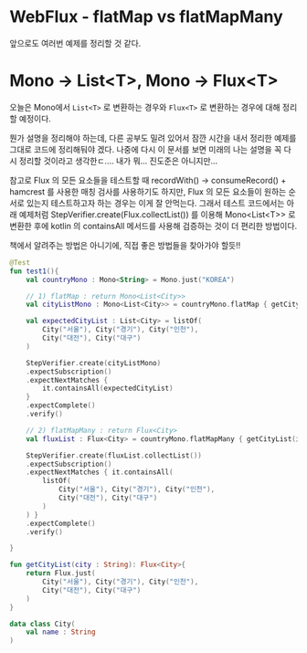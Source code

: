 # WebFlux - flatMap vs flatMapMany

앞으로도 여러번 예제를 정리할 것 같다. 

# Mono -> List\<T\>, Mono -> Flux\<T\>

오늘은 Mono에서 `List<T>` 로 변환하는 경우와 `Flux<T>` 로 변환하는 경우에 대해 정리할 예정이다.<br>

뭔가 설명을 정리해야 하는데, 다른 공부도 밀려 있어서 잠깐 시간을 내서 정리한 예제를 그대로 코드에 정리해둬야 겠다. 나중에 다시 이 문서를 보면 미래의 나는 설명을 꼭 다시 정리할 것이라고 생각한ㄷ.... 내가 뭐... 진도준은 아니지만...<br>

참고로 Flux 의 모든 요소들을 테스트할 때 recordWith() -> consumeRecord() + hamcrest 를 사용한 매칭 검사를 사용하기도 하지만, Flux 의 모든 요소들이 원하는 순서로 있는지 테스트하고자 하는 경우는 이게 잘 안먹는다. 그래서 테스트 코드에서는 아래 예제처럼 StepVerifier.create(Flux.collectList()) 를 이용해 Mono\<List\<T\>\> 로 변환한 후에 kotlin 의 containsAll 메서드를 사용해 검증하는 것이 더 편리한 방법이다.<br>

책에서 알려주는 방법은 아니기에, 직접 좋은 방법들을 찾아가야 할듯!!<br>

```kotlin
@Test
fun test1(){
    val countryMono : Mono<String> = Mono.just("KOREA")

    // 1) flatMap : return Mono<List<City>>
    val cityListMono : Mono<List<City>> = countryMono.flatMap { getCityList(it).collectList() }

    val expectedCityList : List<City> = listOf(
        City("서울"), City("경기"), City("인천"),
        City("대전"), City("대구")
    )

    StepVerifier.create(cityListMono)
    .expectSubscription()
    .expectNextMatches {
        it.containsAll(expectedCityList)
    }
    .expectComplete()
    .verify()

    // 2) flatMapMany : return Flux<City>
    val fluxList : Flux<City> = countryMono.flatMapMany { getCityList(it) }

    StepVerifier.create(fluxList.collectList())
    .expectSubscription()
    .expectNextMatches { it.containsAll(
        listOf(
            City("서울"), City("경기"), City("인천"),
            City("대전"), City("대구")
        )
    ) }
    .expectComplete()
    .verify()

}

fun getCityList(city : String): Flux<City>{
    return Flux.just(
        City("서울"), City("경기"), City("인천"),
        City("대전"), City("대구")
    )
}

data class City(
    val name : String
)
```



